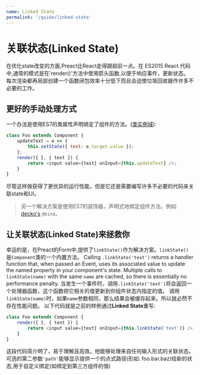 ```yaml
---
name: Linked State
permalink: '/guide/linked-state'
---
```


# 关联状态(Linked State)

在优化state改变的方面,Preact比React走得跟超前一点。在 ES2015 React 代码中,通常的模式是在'render()'方法中使用箭头函数,以便于响应事件，更新状态。每次渲染都再局部创建一个函数闭包效率十分低下而且会迫使垃圾回收器作许多不必要的工作。

## 更好的手动处理方式

一个办法是使用ES7的类属性声明绑定了组件的方法。([类实例域](https://github.com/jeffmo/es-class-fields-and-static-properties)):


```js
class Foo extends Component {
	updateText = e => {
		this.setState({ text: e.target.value });
	};
	render({ }, { text }) {
		return <input value={text} onInput={this.updateText} />;
	}
}
```


尽管这样做获得了更优异的运行性能，但是它还是需要编写许多不必要的代码来关联state和UI。

> 另一个解决方案是使用ES7的装饰器，声明式地绑定组件方法。例如[decko's](http://git.io/decko) `@bind`。

## 让关联状态(Linked State)来拯救你
幸运的是，在Preact的Form中,提供了`linkState()`作为解决方案。`linkState()`是`Component`类的一个内置方法。
Calling `.linkState('text')` returns a handler function that, when passed an Event, uses its associated value to update the named property in your component's state.  Multiple calls to `linkState(name)` with the same `name` are cached, so there is essentially no performance penalty.
当发生一个事件时，调用`.linkState('text')`将会返回一个处理器函数，这个函数把它相关的值更新到你组件状态内指定的值。
调用`linkState(name)`时，如果`name`参数相同，那么结果会被缓存起来。所以就必然不存在性能问题。
以下代码就是之前的样例通过**Linked State**重写:

```js
class Foo extends Component {
	render({ }, { text }) {
		return <input value={text} onInput={this.linkState('text')} />;
	}
}
```
这段代码简介明了，易于理解且高效。他能够处理来自任何输入形式的关联状态。
可选的第二参数`'path'`能够显示提供一个的点式路径(形如: foo.bar.baz)给新的状态,用于自定义绑定(如绑定到第三方组件的值)
